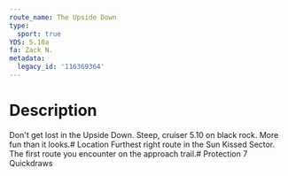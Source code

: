 ```yaml
---
route_name: The Upside Down
type:
  sport: true
YDS: 5.10a
fa: Zack N.
metadata:
  legacy_id: '116369364'
---
```

# Description
Don't get lost in the Upside Down. Steep, cruiser 5.10 on black rock. More fun than it looks.# Location
Furthest right route in the Sun Kissed Sector. The first route you encounter on the approach trail.# Protection
7 Quickdraws